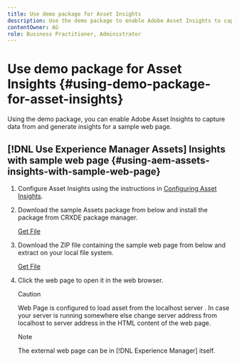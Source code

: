 ```yaml
---
title: Use demo package for Asset Insights
description: Use the demo package to enable Adobe Asset Insights to capture data from and generate insights for a web page.
contentOwner: AG
role: Business Practitioner, Administrator
---
```


# Use demo package for Asset Insights {#using-demo-package-for-asset-insights}

Using the demo package, you can enable Adobe Asset Insights to capture data from and generate insights for a sample web page.

## [!DNL Use Experience Manager Assets] Insights with sample web page  {#using-aem-assets-insights-with-sample-web-page}

1. Configure Asset Insights using the instructions in [Configuring Asset Insights](configure-asset-insights.md).
1. Download the sample Assets package from below and install the package from CRXDE package manager.

   [Get File](assets/insightsdemo.zip)

1. Download the ZIP file containing the sample web page from below and extract on your local file system.

   [Get File](assets/demosite.zip)

1. Click the web page to open it in the web browser.

   >[!CAUTION]
   >
   >Web Page is configured to load asset from the localhost server . In case your server is running somewhere else change server address from localhost to server address in the HTML content of the web page.

   >[!NOTE]
   >
   >The external web page can be in [!DNL Experience Manager] itself.
